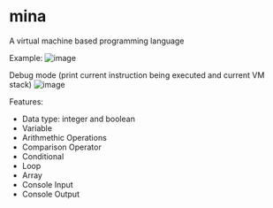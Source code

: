 mina
====

A virtual machine based programming language

Example:
![image](https://github.com/user-attachments/assets/933a0199-5638-45c4-85db-dc27528dd317)

Debug mode (print current instruction being executed and current VM stack)
![image](https://github.com/user-attachments/assets/35e808b9-8128-4515-9f7d-ee75aee1b08e)


Features:
* Data type: integer and boolean
* Variable
* Arithmethic Operations
* Comparison Operator
* Conditional
* Loop
* Array
* Console Input
* Console Output
